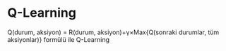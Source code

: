 # Q-Learning
Q(durum, aksiyon) = R(durum, aksiyon)+γ×Max{Q(sonraki durumlar, tüm aksiyonlar)} formülü ile Q-Learning
